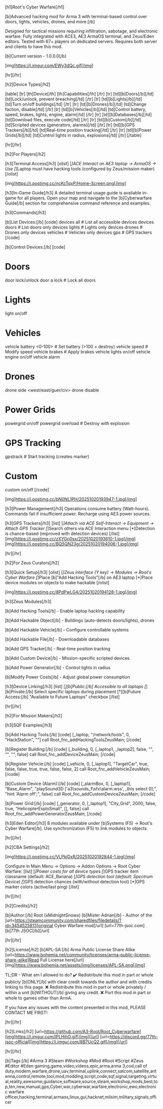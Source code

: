 [h1]Root's Cyber Warfare[/h1]

[b]Advanced hacking mod for Arma 3 with terminal-based control over doors, lights, vehicles, drones, and more.[/b]

Designed for tactical missions requiring infiltration, sabotage, and electronic warfare. Fully integrated with ACE3, AE3 ArmaOS terminal, and Zeus/Eden editors. Tested with 67+ players on dedicated servers. Requires both server and clients to have this mod.

[b]Current version - 1.0.0.0[/b]

[img]https://i.imgur.com/EWy3dQc.gif[/img]

[hr][/hr]

[h2]Device Types[/h2]

[table]
[tr]
[th]Device[/th]
[th]Capabilities[/th]
[/tr]
[tr]
[td][b]Doors[/b][/td]
[td]Lock/unlock, prevent breaching[/td]
[/tr]
[tr]
[td][b]Lights[/b][/td]
[td]Turn on/off buildings[/td]
[/tr]
[tr]
[td][b]Drones[/b][/td]
[td]Change faction, disable[/td]
[/tr]
[tr]
[td][b]Vehicles[/b][/td]
[td]Control battery, speed, brakes, lights, engine, alarm[/td]
[/tr]
[tr]
[td][b]Databases[/b][/td]
[td]Download files, execute code[/td]
[/tr]
[tr]
[td][b]Custom[/b][/td]
[td]Scripted devices (generators, alarms)[/td]
[/tr]
[tr]
[td][b]GPS Trackers[/b][/td]
[td]Real-time position tracking[/td]
[/tr]
[tr]
[td][b]Power Grids[/b][/td]
[td]Control lights in radius, explosions[/td]
[/tr]
[/table]

[hr][/hr]

[h2]For Players[/h2]

[h3]Terminal Access[/h3]
[olist]
[*]ACE Interact on AE3 laptop → ArmaOS → Use
[*]Laptop must have hacking tools (configured by Zeus/mission maker)
[/olist]

[img]https://i.postimg.cc/ncKcTqxP/Home-Screen.png[/img]

[h3]In-Game Guide[/h3]
A detailed terminal usage guide is available in-game for all players. Open your map and navigate to the [b]Cyberwarfare Guide[/b] section for comprehensive command reference and examples.

[h3]Commands[/h3]

[b]List Devices:[/b]
[code]
devices all              # List all accessible devices
devices doors            # List doors only
devices lights           # Lights only
devices drones           # Drones only
devices vehicles         # Vehicles only
devices gps              # GPS trackers
[/code]

[b]Control Devices:[/b]
[code]
# Doors
door <buildingID> <doorID> lock/unlock
door <buildingID> a lock             # Lock all doors

# Lights
light <lightID> on/off

# Vehicles
vehicle <ID> battery <0-100>         # Set battery (>100 = destroy)
vehicle <ID> speed <value>           # Modify speed
vehicle <ID> brakes                  # Apply brakes
vehicle <ID> lights on/off
vehicle <ID> engine on/off
vehicle <ID> alarm <seconds>

# Drones
drone <ID> side <west/east/guer/civ>
drone <ID> disable

# Power Grids
powergrid <ID> on/off
powergrid <ID> overload              # Destroy with explosion

# GPS Tracking
gpstrack <ID>                        # Start tracking (creates marker)

# Custom
custom <ID> on/off
[/code]

[img]https://i.postimg.cc/bN0NL1PH/20251020193947-1.jpg[/img]

[h3]Power Management[/h3]
Operations consume battery (Watt-hours). Commands fail if insufficient power. Recharge using AE3 power sources.

[h3]GPS Trackers[/h3]
[list]
[*]Attach via ACE Self-Interact → Equipment → Attach GPS Tracker
[*]Search others via ACE Interaction menu
[*]Detection is chance-based (improved with detection devices)
[/list]
[img]https://i.postimg.cc/zXYGn0sx/20251020193610-1.jpg[/img]
[img]https://i.postimg.cc/BQ5QN23g/20251020194006-1.jpg[/img]

[hr][/hr]

[h2]For Zeus Curators[/h2]

[h3]Quick Setup[/h3]
[olist]
[*]Zeus interface (Y key) → Modules → Root's Cyber Warfare
[*]Place [b]"Add Hacking Tools"[/b] on AE3 laptop
[*]Place device modules on objects to make hackable
[/olist]

[img]https://i.postimg.cc/8PdPwLG4/20251020194128-1.jpg[/img]

[h3]Zeus Modules[/h3]

[b]Add Hacking Tools[/b] - Enable laptop hacking capability

[b]Add Hackable Object[/b] - Buildings (auto-detects doors/lights), drones

[b]Add Hackable Vehicle[/b] - Configure controllable systems

[b]Add Hackable File[/b] - Downloadable databases

[b]Add GPS Tracker[/b] - Real-time position tracking

[b]Add Custom Device[/b] - Mission-specific scripted devices

[b]Add Power Generator[/b] - Control lights in radius

[b]Modify Power Costs[/b] - Adjust global power consumption

[h3]Device Linking[/h3]
[list]
[*][b]Public:[/b] Accessible to all laptops
[*][b]Private:[/b] Select specific laptops during placement
[*][b]Future Access:[/b] "Available to Future Laptops" checkbox
[/list]

[hr][/hr]

[h2]For Mission Makers[/h2]

[h3]SQF Examples[/h3]

[b]Add Hacking Tools:[/b]
[code]
[_laptop, "/network/tools", 0, "HackStation", ""]
    call Root_fnc_addHackingToolsZeusMain;
[/code]

[b]Register Building:[/b]
[code]
[_building, 0, [_laptop1, _laptop2], false, "", "", "", false]
    call Root_fnc_addDeviceZeusMain;
[/code]

[b]Register Vehicle:[/b]
[code]
[_vehicle, 0, [_laptop1], "TargetCar", true, false, false, true, true, false, false, 2]
    call Root_fnc_addVehicleZeusMain;
[/code]

[b]Custom Device (Alarm):[/b]
[code]
[_alarmBox, 0, [_laptop1], "Base_Alarm",
    "playSound3D ['a3\sounds_f\sfx\alarm.wss', _this select 0];",
    "hint 'Alarm off';",
    false]
    call Root_fnc_addCustomDeviceZeusMain;
[/code]

[b]Power Grid:[/b]
[code]
[_generator, 0, [_laptop1], "City_Grid", 2000, false, true, "HelicopterExploSmall", [], false]
    call Root_fnc_addPowerGeneratorZeusMain;
[/code]

[h3]Eden Editor[/h3]
8 modules available under [b]Systems (F5) → Root's Cyber Warfare[/b]. Use synchronization (F5) to link modules to objects.

[hr][/hr]

[h2]CBA Settings[/h2]

[img]https://i.postimg.cc/VLPkjDxR/20251020192844-1.jpg[/img]

Configure in Main Menu → Options → Addon Options → Root Cyber Warfare:
[list]
[*]Power costs for all device types
[*]GPS tracker item classname (default: ACE_Banana)
[*]GPS detection tool (default: Spectrum Device)
[*]GPS detection chances (with/without detection tool)
[*]GPS marker colors (active/last ping)
[/list]

[hr][/hr]

[h2]Credits[/h2]

[b]Author:[/b] Root (xMidnightSnowx)
[b]Mister Adrian[/b] - Author of the [url=https://steamcommunity.com/sharedfiles/filedetails/?id=3454525813]original Cyber Warfare mod[/url]
[url=77th-jsoc.com][b]77th JSOC[/b][/url]

[hr][/hr]

[h2]License[/h2]
[b]APL-SA:[/b] Arma Public License Share Alike
[url=https://www.bohemia.net/community/licenses/arma-public-license-share-alike]Read Full License here[/url]
[img]https://www.bohemia.net/assets/img/licenses/APL-SA.png[/img]

TL;DR - What am I allowed to do?
✔️ Redistribute this mod in part or whole publicly [b]ONLY[/b] with clear credit towards the author and with credits linking to this page.
❌ Redistribute this mod in part or whole privately / within a unit [b]WITHOUT[/b] giving any credit.
❌ Port this mod in part or whole to games other than ArmA.

If you have any issues with the content presented in this mod, PLEASE CONTACT ME FIRST!

[hr][/hr]

[h2]Links[/h2]
[url=https://github.com/A3-Root/Root_Cyberwarfare][img]https://i.imgur.com/lPLHihO.gif[/img][/url]
[url=https://discord.gg/77th-jsoc-official][img]https://i.imgur.com/8B7UcQ2.gif[/img][/url]

[hr][/hr]

[b]Tags:[/b] #Arma 3 #Steam #Workshop #Mod #Root #Script #Zeus #Editor #Eden
gaming,game,video,videos,epic,arma,arma 3,cod,call of duty,modern,warfare,drone,uav,terminal,uplink,connect,satcom,satellite,antenna,control,remote,tool,mod,modding,script,code,sqf,signal,targeting,virtual,reality,awesome,guidance,software,source,steam,workshop,mods,best,top,ten,new,manual,gps,Cyber,war,cyberwar,warfare,electronic,ewo,electronic warfare officer,hacking,terminal,armaos,linux,gui,hacknet,milsim,military,signals,officer